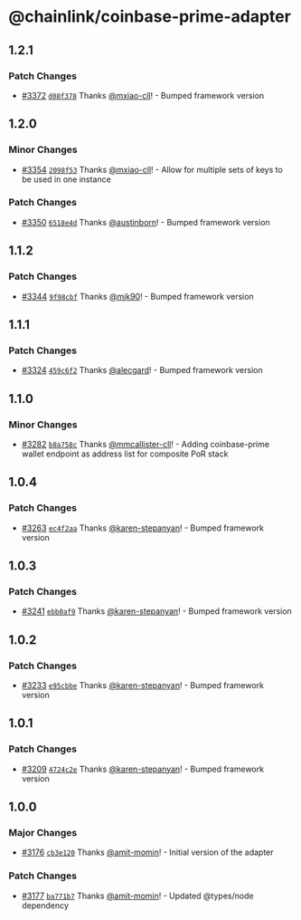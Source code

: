 # @chainlink/coinbase-prime-adapter

## 1.2.1

### Patch Changes

- [#3372](https://github.com/smartcontractkit/external-adapters-js/pull/3372) [`d08f378`](https://github.com/smartcontractkit/external-adapters-js/commit/d08f378e44e3f9587861421066163325c621d150) Thanks [@mxiao-cll](https://github.com/mxiao-cll)! - Bumped framework version

## 1.2.0

### Minor Changes

- [#3354](https://github.com/smartcontractkit/external-adapters-js/pull/3354) [`2098f53`](https://github.com/smartcontractkit/external-adapters-js/commit/2098f53787f2b1c457c25e08ec3a24e699604b22) Thanks [@mxiao-cll](https://github.com/mxiao-cll)! - Allow for multiple sets of keys to be used in one instance

### Patch Changes

- [#3350](https://github.com/smartcontractkit/external-adapters-js/pull/3350) [`6518e4d`](https://github.com/smartcontractkit/external-adapters-js/commit/6518e4dc6baca3c6289c595e29d48e149824054d) Thanks [@austinborn](https://github.com/austinborn)! - Bumped framework version

## 1.1.2

### Patch Changes

- [#3344](https://github.com/smartcontractkit/external-adapters-js/pull/3344) [`9f98cbf`](https://github.com/smartcontractkit/external-adapters-js/commit/9f98cbf6f7418d563f7165e97748680ec6b82b58) Thanks [@mjk90](https://github.com/mjk90)! - Bumped framework version

## 1.1.1

### Patch Changes

- [#3324](https://github.com/smartcontractkit/external-adapters-js/pull/3324) [`459c6f2`](https://github.com/smartcontractkit/external-adapters-js/commit/459c6f22acc97fb741d13a342a6aae68d6e63480) Thanks [@alecgard](https://github.com/alecgard)! - Bumped framework version

## 1.1.0

### Minor Changes

- [#3282](https://github.com/smartcontractkit/external-adapters-js/pull/3282) [`b8a758c`](https://github.com/smartcontractkit/external-adapters-js/commit/b8a758cf88c9edcf560495c87606857bc9c9ff5f) Thanks [@mmcallister-cll](https://github.com/mmcallister-cll)! - Adding coinbase-prime wallet endpoint as address list for composite PoR stack

## 1.0.4

### Patch Changes

- [#3263](https://github.com/smartcontractkit/external-adapters-js/pull/3263) [`ec4f2aa`](https://github.com/smartcontractkit/external-adapters-js/commit/ec4f2aad68d478f5cc133608d89f15e2847688a5) Thanks [@karen-stepanyan](https://github.com/karen-stepanyan)! - Bumped framework version

## 1.0.3

### Patch Changes

- [#3241](https://github.com/smartcontractkit/external-adapters-js/pull/3241) [`ebb0af9`](https://github.com/smartcontractkit/external-adapters-js/commit/ebb0af92e5912ff9f069d9f4ed3c1238aef3e1b0) Thanks [@karen-stepanyan](https://github.com/karen-stepanyan)! - Bumped framework version

## 1.0.2

### Patch Changes

- [#3233](https://github.com/smartcontractkit/external-adapters-js/pull/3233) [`e95cbbe`](https://github.com/smartcontractkit/external-adapters-js/commit/e95cbbe59ddc286d59db6d5f95f8591c256fb2e0) Thanks [@karen-stepanyan](https://github.com/karen-stepanyan)! - Bumped framework version

## 1.0.1

### Patch Changes

- [#3209](https://github.com/smartcontractkit/external-adapters-js/pull/3209) [`4724c2e`](https://github.com/smartcontractkit/external-adapters-js/commit/4724c2e421755be8fa4ad8277a0c403a6899babc) Thanks [@karen-stepanyan](https://github.com/karen-stepanyan)! - Bumped framework version

## 1.0.0

### Major Changes

- [#3176](https://github.com/smartcontractkit/external-adapters-js/pull/3176) [`cb3e120`](https://github.com/smartcontractkit/external-adapters-js/commit/cb3e120d6f1bb7c98d725f0323550e2d91ffb81b) Thanks [@amit-momin](https://github.com/amit-momin)! - Initial version of the adapter

### Patch Changes

- [#3177](https://github.com/smartcontractkit/external-adapters-js/pull/3177) [`ba771b7`](https://github.com/smartcontractkit/external-adapters-js/commit/ba771b78ac54d7838512cefb4bd09aa6c414dc2d) Thanks [@amit-momin](https://github.com/amit-momin)! - Updated @types/node dependency
